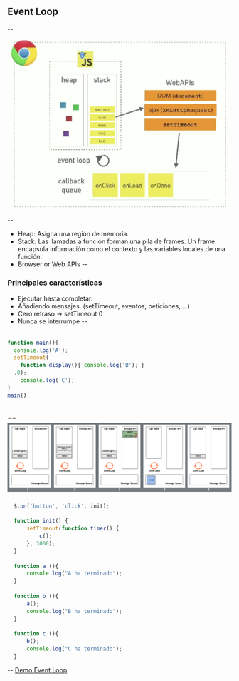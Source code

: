 ## Event Loop

--

![EventLoop](/img/eventloop.png)

--
* Heap: Asigna una región de memoria.
* Stack: Las llamadas a función forman una pila de frames. Un frame encapsula información como el contexto y las variables locales de una función.
* Browser or Web APIs
--
### Principales características
* Ejecutar hasta completar.
* Añadiendo mensajes. (setTimeout, eventos, peticiones, ...)
* Cero retraso -> setTimeout 0
* Nunca se interrumpe
--
```javascript

function main(){
  console.log('A');
  setTimeout(
    function display(){ console.log('B'); }
  ,0);
	console.log('C');
}
main();
```
--
![EventLoop](/img/eventloop3.png)
--
```javascript
  $.on('button', 'click', init);

  function init() {
      setTimeout(function timer() {
          c();
      }, 3000);
  }

  function a (){
      console.log("A ha terminado");
  }

  function b (){
      a();
      console.log("B ha terminado");
  }

  function c (){
      b();
      console.log("C ha terminado");
  }
```
--
[Demo Event Loop](http://latentflip.com/loupe/?code=JC5vbignYnV0dG9uJywgJ2NsaWNrJywgZnVuY3Rpb24gb25DbGljaygpIHsKICAgIHNldFRpbWVvdXQoZnVuY3Rpb24gdGltZXIoKSB7CiAgICAgICAgY29uc29sZS5sb2coJ1lvdSBjbGlja2VkIHRoZSBidXR0b24hJyk7ICAgIAogICAgfSwgMjAwMCk7Cn0pOwoKY29uc29sZS5sb2coIkhpISIpOwoKc2V0VGltZW91dChmdW5jdGlvbiB0aW1lb3V0KCkgewogICAgY29uc29sZS5sb2coIkNsaWNrIHRoZSBidXR0b24hIik7Cn0sIDUwMDApOwoKY29uc29sZS5sb2coIldlbGNvbWUgdG8gbG91cGUuIik7!!!PGJ1dHRvbj5DbGljayBtZSE8L2J1dHRvbj4%3D)
